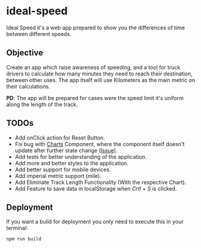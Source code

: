 # ideal-speed

Ideal Speed it's a web app prepared to show you the differences of time between different speeds.

## Objective

Create an app which raise awareness of speeding, and a tool for truck drivers to calculate how many minutes they need to reach their destination, between other uses. 
The app itself will use Kilometers as the main metric on their calculations. 

**PD**: The app will be prepared for cases were the speed limit it's uniform along the length of the track.

## TODOs

* Add onClick action for Reset Button.
* Fix bug with [Charts](https://github.com/JoseJuan1011/ideal-speed/tree/state-management/src/components/Chart) Component, where the component itself doesn't update after further state change [(Issue)](https://github.com/JoseJuan1011/ideal-speed/issues/10).
* Add tests for better understanding of the application.
* Add more and better styles to the application.
* Add better support for mobile devices.
* Add imperial metric support (mile).
* Add Eliminate Track Length Functionality (With the respective Chart).
* Add Feature to save data in localStorage when *Crtl* + *S* is clicked.

## Deployment

If you want a build for deployment you only need to execute this in your terminal:
```
npm run build
```

